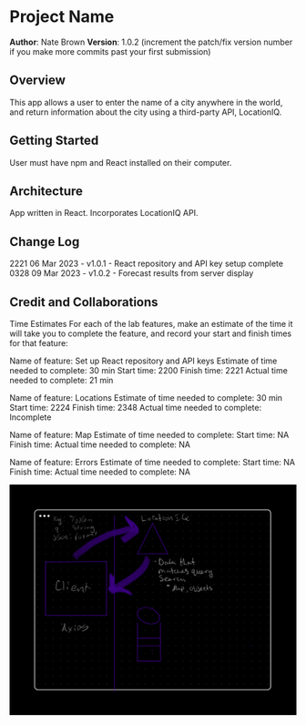 # Project Name

**Author**: Nate Brown
**Version**: 1.0.2 (increment the patch/fix version number if you make more commits past your first submission)

## Overview

<!-- Provide a high level overview of what this application is and why you are building it, beyond the fact that it's an assignment for this class. (i.e. What's your problem domain?) -->

This app allows a user to enter the name of a city anywhere in the world, and return information about the city using a third-party API, LocationIQ.

## Getting Started

<!-- What are the steps that a user must take in order to build this app on their own machine and get it running? -->

User must have npm and React installed on their computer.

## Architecture

<!-- Provide a detailed description of the application design. What technologies (languages, libraries, etc) you're using, and any other relevant design information. -->

App written in React. Incorporates LocationIQ API.

## Change Log
<!-- Use this area to document the iterative changes made to your application as each feature is successfully implemented. Use time stamps. Here's an example:

01-01-2001 4:59pm - Application now has a fully-functional express server, with a GET route for the location resource. -->

2221 06 Mar 2023 - v1.0.1 - React repository and API key setup complete
0328 09 Mar 2023 - v1.0.2 - Forecast results from server display

## Credit and Collaborations
<!-- Give credit (and a link) to other people or resources that helped you build this application. -->

Time Estimates
For each of the lab features, make an estimate of the time it will take you to complete the feature, and record your start and finish times for that feature:

Name of feature: Set up React repository and API keys
Estimate of time needed to complete: 30 min
Start time: 2200
Finish time: 2221
Actual time needed to complete: 21 min

Name of feature: Locations
Estimate of time needed to complete: 30 min
Start time: 2224
Finish time: 2348
Actual time needed to complete: Incomplete

Name of feature: Map
Estimate of time needed to complete: 
Start time: NA
Finish time: 
Actual time needed to complete: NA

Name of feature: Errors
Estimate of time needed to complete: 
Start time: NA
Finish time: 
Actual time needed to complete: NA

![WRRC Diagram](img/WRRC_diagram.png)
